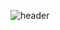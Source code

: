 ![header](https://capsule-render.vercel.app/api?type=soft&color=auto&height=300&section=header&text=sang9n%20&fontSize=90)


